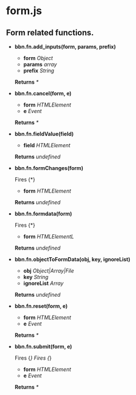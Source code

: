 # form.js

## Form related functions.

- **bbn.fn.add_inputs(form, params, prefix)**

  * __form__ _Object_ 
  * __params__ _array_ 
  * __prefix__ _String_ 

  __Returns__ _*_ 

- **bbn.fn.cancel(form, e)**

  * __form__ _HTMLElement_ 
  * __e__ _Event_ 

  __Returns__ _*_ 

- **bbn.fn.fieldValue(field)**

  * __field__ _HTMLElement_ 

  __Returns__ _undefined_ 

- **bbn.fn.formChanges(form)**

  Fires {*}
  * __form__ _HTMLElement_ 

  __Returns__ _undefined_ 

- **bbn.fn.formdata(form)**

  Fires {*}
  * __form__ _HTMLElementL_ 

  __Returns__ _undefined_ 

- **bbn.fn.objectToFormData(obj, key, ignoreList)**

  * __obj__ _Object|Array|File_ 
  * __key__ _String_ 
  * __ignoreList__ _Array_ 

  __Returns__ _undefined_ 

- **bbn.fn.reset(form, e)**

  * __form__ _HTMLElement_ 
  * __e__ _Event_ 

  __Returns__ _*_ 

- **bbn.fn.submit(form, e)**

  Fires {*}
  Fires {*}
  * __form__ _HTMLElement_ 
  * __e__ _Event_ 

  __Returns__ _*_ 
